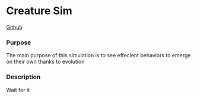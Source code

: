 Creature Sim
========================

[Github](https://github.com/merry-goblin/creature-sim)

### Purpose

The main purpose of this simulation is to see effecient behaviors to emerge on their own thanks to evolution

### Description

Wait for it
